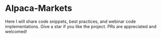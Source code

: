 # Alpaca-Markets
Here I will share code snippets, best practices, and webinar code implementations. Give a star if you like the project. PRs are appreciated and welcomed!

